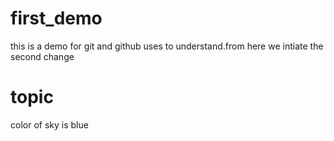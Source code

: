 # first_demo
this is a demo for git and github uses to understand.from here we intiate the second change
# topic 
color of sky is blue 
